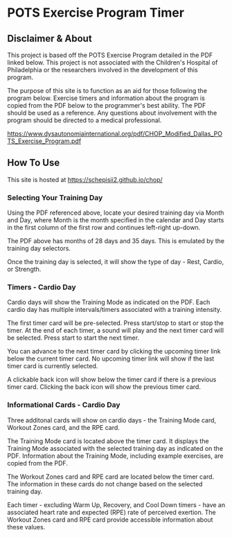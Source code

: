 # POTS Exercise Program Timer

## Disclaimer & About

This project is based off the POTS Exercise Program detailed in the PDF linked below. This project is not associated with the Children's Hospital of Philadelphia or the researchers involved in the development of this program. 

The purpose of this site is to function as an aid for those following the program below. Exercise timers and information about the program is copied from the PDF below to the programmer's best ability. The PDF should be used as a reference. Any questions about involvement with the program should be directed to a medical professional.

https://www.dysautonomiainternational.org/pdf/CHOP_Modified_Dallas_POTS_Exercise_Program.pdf

## How To Use

This site is hosted at https://schepisii2.github.io/chop/

### Selecting Your Training Day

Using the PDF referenced above, locate your desired training day via Month and Day, where Month is the month specified in the calendar and Day starts in the first column of the first row and continues left-right up-down. 

The PDF above has months of 28 days and 35 days. This is emulated by the training day selectors.

Once the training day is selected, it will show the type of day - Rest, Cardio, or Strength.

### Timers - Cardio Day

Cardio days will show the Training Mode as indicated on the PDF. Each cardio day has multiple intervals/timers associated with a training intensity. 

The first timer card will be pre-selected. Press start/stop to start or stop the timer. At the end of each timer, a sound will play and the next timer card will be selected. Press start to start the next timer.

You can advance to the next timer card by clicking the upcoming timer link below the current timer card. No upcoming timer link will show if the last timer card is currently selected.

A clickable back icon will show below the timer card if there is a previous timer card. Clicking the back icon will show the previous timer card.

### Informational Cards - Cardio Day

Three additonal cards will show on cardio days - the Training Mode card, Workout Zones card, and the RPE card.

The Training Mode card is located above the timer card. It displays the Training Mode associated with the selected training day as indicated on the PDF. Information about the Training Mode, including example exercises, are copied from the PDF.

The Workout Zones card and RPE card are located below the timer card. The information in these cards do not change based on the selected training day.

Each timer - excluding Warm Up, Recovery, and Cool Down timers - have an associated heart rate and expected (RPE) rate of perceived exertion. The Workout Zones card and RPE card provide accessible information about these values.

